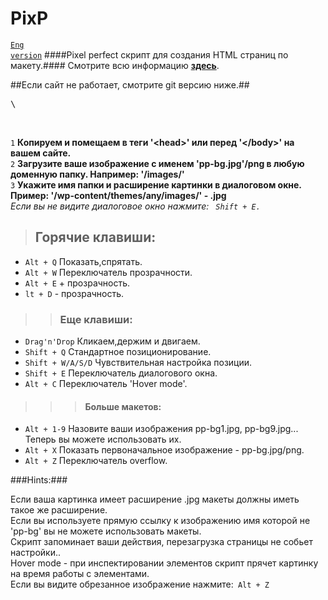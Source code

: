PixP
====
<code><a href="https://github.com/jek-fdrv/PixP/blob/master/README.md">Eng version</a></code>
####Pixel perfect скрипт для создания HTML страниц по макету.####
Смотрите всю информацию **<a href="http://pixp.fdrv.guru">здесь</a>**.

##Если сайт не работает, смотрите git версию ниже.##

<pre>\<script src="http://pixp.fdrv.guru/pixp.js" type="text/javascript">\</script></pre> <br>
<code>1</code> **Копируем и помещаем в теги '&lt;head&gt;' или перед '&lt;/body&gt;' на вашем сайте.**<br>
<code>2</code> **Загрузите ваше изображение с именем 'pp-bg.jpg'/png в любую доменную папку. Например: '/images/'**<br>
<code>3</code> **Укажите имя папки и расширение картинки в диалоговом окне. Пример: '/wp-content/themes/any/images/' - .jpg** <br>
*Если вы не видите диалоговое окно нажмите: <code> Shift + E.</code>*

>##  Горячие клавиши:
<ul>
<li><code>Alt + Q</code> Показать,спрятать.</li>
<li><code>Alt + W</code> Переключатель прозрачности.</li>
<li><code>Alt + E</code> + прозрачность.</li>
<li><code>lt + D</code> - прозрачность.</li>
</ul>

>>### Еще клавиши:
<ul>
<li><code>Drag'n'Drop</code> Кликаем,держим и двигаем.</li>
<li><code>Shift + Q</code> Стандартное позиционирование.</li>
<li><code>Shift + W/A/S/D</code> Чувствительная настройка позиции.</li>
<li><code>Shift + E</code> Переключатель диалогового окна.</li>
<li><code>Alt + C</code> Переключатель 'Hover mode'.</li>
</ul>

>>>#### Больше макетов:
<ul>
<li><code>Alt + 1-9</code> Назовите ваши изображения pp-bg1.jpg, pp-bg9.jpg... Теперь вы можете использовать их.</li>
<li><code>Alt + X</code> Показать первоначальное изображение - pp-bg.jpg/png.</li>
<li><code>Alt + Z</code> Переключатель overflow.</li>
</ul>

###Hints:###
<table>
    <tr>
Если ваша картинка имеет расширение .jpg макеты должны иметь такое же расширение. <br />
Если вы используете прямую ссылку к изображению имя которой не 'pp-bg' вы не можете использовать макеты.<br />
Скрипт запоминает ваши действия, перезагрузка страницы не собьет настройки..<br />
Hover mode - при инспектировании элементов скрипт прячет картинку на время работы с элементами.<br />
Если вы видите обрезанное изображение нажмите:<code> Alt + Z</code><br />
 </tr>
</table>
